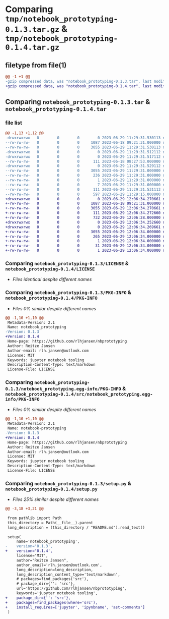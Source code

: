 # Comparing `tmp/notebook_prototyping-0.1.3.tar.gz` & `tmp/notebook_prototyping-0.1.4.tar.gz`

## filetype from file(1)

```diff
@@ -1 +1 @@
-gzip compressed data, was "notebook_prototyping-0.1.3.tar", last modified: Thu Jun 29 11:29:31 2023, max compression
+gzip compressed data, was "notebook_prototyping-0.1.4.tar", last modified: Thu Jun 29 12:06:34 2023, max compression
```

## Comparing `notebook_prototyping-0.1.3.tar` & `notebook_prototyping-0.1.4.tar`

### file list

```diff
@@ -1,13 +1,12 @@
-drwxrwxrwx   0        0        0        0 2023-06-29 11:29:31.530113 notebook_prototyping-0.1.3/
--rw-rw-rw-   0        0        0     1087 2023-06-18 09:21:31.000000 notebook_prototyping-0.1.3/LICENSE
--rw-rw-rw-   0        0        0     3055 2023-06-29 11:29:31.530113 notebook_prototyping-0.1.3/PKG-INFO
-drwxrwxrwx   0        0        0        0 2023-06-29 11:29:31.512112 notebook_prototyping-0.1.3/nested/
-drwxrwxrwx   0        0        0        0 2023-06-29 11:29:31.517112 notebook_prototyping-0.1.3/nested/directory/
--rw-rw-rw-   0        0        0      111 2023-06-18 08:27:53.000000 notebook_prototyping-0.1.3/nested/directory/third_example.py
-drwxrwxrwx   0        0        0        0 2023-06-29 11:29:31.529112 notebook_prototyping-0.1.3/notebook_prototyping.egg-info/
--rw-rw-rw-   0        0        0     3055 2023-06-29 11:29:31.000000 notebook_prototyping-0.1.3/notebook_prototyping.egg-info/PKG-INFO
--rw-rw-rw-   0        0        0      236 2023-06-29 11:29:31.000000 notebook_prototyping-0.1.3/notebook_prototyping.egg-info/SOURCES.txt
--rw-rw-rw-   0        0        0        1 2023-06-29 11:29:31.000000 notebook_prototyping-0.1.3/notebook_prototyping.egg-info/dependency_links.txt
--rw-rw-rw-   0        0        0        7 2023-06-29 11:29:31.000000 notebook_prototyping-0.1.3/notebook_prototyping.egg-info/top_level.txt
--rw-rw-rw-   0        0        0      111 2023-06-29 11:29:31.531113 notebook_prototyping-0.1.3/setup.cfg
--rw-rw-rw-   0        0        0      597 2023-06-29 11:29:15.000000 notebook_prototyping-0.1.3/setup.py
+drwxrwxrwx   0        0        0        0 2023-06-29 12:06:34.270661 notebook_prototyping-0.1.4/
+-rw-rw-rw-   0        0        0     1087 2023-06-18 09:21:31.000000 notebook_prototyping-0.1.4/LICENSE
+-rw-rw-rw-   0        0        0     3055 2023-06-29 12:06:34.270661 notebook_prototyping-0.1.4/PKG-INFO
+-rw-rw-rw-   0        0        0      111 2023-06-29 12:06:34.272660 notebook_prototyping-0.1.4/setup.cfg
+-rw-rw-rw-   0        0        0      732 2023-06-29 12:06:28.000000 notebook_prototyping-0.1.4/setup.py
+drwxrwxrwx   0        0        0        0 2023-06-29 12:06:34.252660 notebook_prototyping-0.1.4/src/
+drwxrwxrwx   0        0        0        0 2023-06-29 12:06:34.269661 notebook_prototyping-0.1.4/src/notebook_prototyping.egg-info/
+-rw-rw-rw-   0        0        0     3055 2023-06-29 12:06:34.000000 notebook_prototyping-0.1.4/src/notebook_prototyping.egg-info/PKG-INFO
+-rw-rw-rw-   0        0        0      265 2023-06-29 12:06:34.000000 notebook_prototyping-0.1.4/src/notebook_prototyping.egg-info/SOURCES.txt
+-rw-rw-rw-   0        0        0        1 2023-06-29 12:06:34.000000 notebook_prototyping-0.1.4/src/notebook_prototyping.egg-info/dependency_links.txt
+-rw-rw-rw-   0        0        0       31 2023-06-29 12:06:34.000000 notebook_prototyping-0.1.4/src/notebook_prototyping.egg-info/requires.txt
+-rw-rw-rw-   0        0        0        1 2023-06-29 12:06:34.000000 notebook_prototyping-0.1.4/src/notebook_prototyping.egg-info/top_level.txt
```

### Comparing `notebook_prototyping-0.1.3/LICENSE` & `notebook_prototyping-0.1.4/LICENSE`

 * *Files identical despite different names*

### Comparing `notebook_prototyping-0.1.3/PKG-INFO` & `notebook_prototyping-0.1.4/PKG-INFO`

 * *Files 0% similar despite different names*

```diff
@@ -1,10 +1,10 @@
 Metadata-Version: 2.1
 Name: notebook_prototyping
-Version: 0.1.3
+Version: 0.1.4
 Home-page: https://github.com/rlhjansen/nbprototyping
 Author: Reitze Jansen
 Author-email: rlh.jansen@outlook.com
 License: MIT
 Keywords: jupyter notebook tooling
 Description-Content-Type: text/markdown
 License-File: LICENSE
```

### Comparing `notebook_prototyping-0.1.3/notebook_prototyping.egg-info/PKG-INFO` & `notebook_prototyping-0.1.4/src/notebook_prototyping.egg-info/PKG-INFO`

 * *Files 0% similar despite different names*

```diff
@@ -1,10 +1,10 @@
 Metadata-Version: 2.1
 Name: notebook-prototyping
-Version: 0.1.3
+Version: 0.1.4
 Home-page: https://github.com/rlhjansen/nbprototyping
 Author: Reitze Jansen
 Author-email: rlh.jansen@outlook.com
 License: MIT
 Keywords: jupyter notebook tooling
 Description-Content-Type: text/markdown
 License-File: LICENSE
```

### Comparing `notebook_prototyping-0.1.3/setup.py` & `notebook_prototyping-0.1.4/setup.py`

 * *Files 25% similar despite different names*

```diff
@@ -3,18 +3,21 @@
 
 from pathlib import Path
 this_directory = Path(__file__).parent
 long_description = (this_directory / "README.md").read_text()
 
 setup(
     name='notebook_prototyping',
-    version='0.1.3',
+    version='0.1.4',
     license='MIT',
     author="Reitze Jansen",
     author_email='rlh.jansen@outlook.com',
     long_description=long_description,
     long_description_content_type='text/markdown',
     # packages=find_packages('src'),
     # package_dir={'': 'src'},
     url='https://github.com/rlhjansen/nbprototyping',
     keywords='jupyter notebook tooling',
+    package_dir={'': 'src'},
+    packages=find_packages(where='src'),
+    install_requires=['jupyter', 'ipynbname', 'ast-comments']
 )
```

